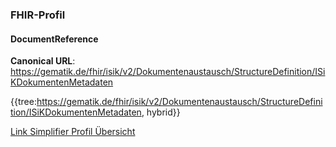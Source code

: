 ### FHIR-Profil

#### DocumentReference
**Canonical URL**: https://gematik.de/fhir/isik/v2/Dokumentenaustausch/StructureDefinition/ISiKDokumentenMetadaten

{{tree:https://gematik.de/fhir/isik/v2/Dokumentenaustausch/StructureDefinition/ISiKDokumentenMetadaten, hybrid}}

[Link Simplifier Profil Übersicht](https://simplifier.net/spec-isik-dokumentenaustausch/isikdokumentenmetadaten)

<!--
Folgende FHIRPath-Constraints sind im Profil zu beachten:

@``` from StructureDefinition where url = 'https://gematik.de/fhir/ISiK/StructureDefinition/ISiKPatient' for differential.element.constraint select key, severity, human, expression```
-->

